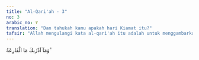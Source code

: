 ```yaml
---
title: "Al-Qari'ah - 3"
no: 3
arabic_no: ٣
translation: "Dan tahukah kamu apakah hari Kiamat itu?"
tafsir: "Allah mengulangi kata al-qari'ah itu adalah untuk menggambarkan kedahsyatan hari Kiamat itu, seakan-akan tidak ada sesuatu pun yang dapat dijadikan contoh untuk al-qari'ah itu. Bagaimana pun mengkhayalkannya, al-qari'ah lebih hebat dari itu."
---
```

وَمَآ اَدْرٰىكَ مَا الْقَارِعَةُ ۗ
